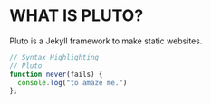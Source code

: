 # WHAT IS PLUTO?
Pluto is a Jekyll framework to make static websites.

```javascript
// Syntax Highlighting
// Pluto
function never(fails) {
  console.log("to amaze me.")
};
```
